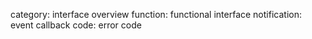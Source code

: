 category: interface overview
function: functional interface
notification: event callback
code: error code
